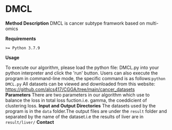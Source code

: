 # DMCL
**Method Description**
    DMCL is cancer subtype framwork based on multi-omics

**Requirements**

	>= Python 3.7.9

**Usage**

   To execute our algorithm, please load the python file: DMCL.py into your python interpreter and click the 'run' button. Users can also execute the program in command-line mode, the specific command is as follows:```python DMCL.py```
	 All datasets can be viewed and downloaded from this website: https://github.com/alcs417/CGGA/tree/main/cancer_datasets  
**Parameters**
   There are two parameters in our algorithm which use to balance the loss in total loss fuction.i.e. gamma, the coeddicient of clustering loss.
**Input and Output Directories**
   The datasets used by the program is in the ```data``` folder.The output files are under the ```result``` folder and separated by the name of the dataset.i.e the results of liver are in ```result/liver/```
**Contact**
